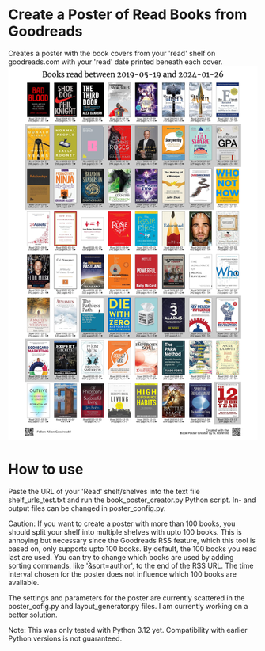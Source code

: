 # Create a Poster of Read Books from Goodreads
Creates a poster with the book covers from your 'read' shelf on goodreads.com with your 'read' date printed beneath each cover.
![grafik](https://raw.githubusercontent.com/n-roemheld/book-poster/main/poster_test.jpg)

# How to use
Paste the URL of your 'Read' shelf/shelves into the text file shelf_urls_test.txt and run the book_poster_creator.py Python script.
In- and output files can be changed in poster_config.py.

Caution: If you want to create a poster with more than 100 books, you should split your shelf into multiple shelves with upto 100 books.
This is annoying but necessary since the Goodreads RSS feature, which this tool is based on, only supports upto 100 books.
By default, the 100 books you read last are used. 
You can try to change which books are used by adding sorting commands, like '&sort=author', to the end of the RSS URL.
The time interval chosen for the poster does not influence which 100 books are available.

The settings and parameters for the poster are currently scattered in the poster_cofig.py and layout_generator.py files. I am currently working on a better solution.

Note: This was only tested with Python 3.12 yet. Compatibility with earlier Python versions is not guaranteed.